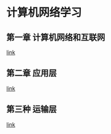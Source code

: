 # 计算机网络学习
## 第一章 计算机网络和互联网
[link](./1.计算机网络和互联网/计算机网络和互联网.md)

## 第二章 应用层
[link](./2.应用层/应用层.md)

## 第三种 运输层

[link](./3.运输层/3.md)

